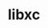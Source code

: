 ---
title: "libxc"
layout: cache
categories: [package, v0.18.1]
meta: {"versions": ["5.1.7"], "compilers": ["gcc@=7.3.1"], "oss": ["amzn2"], "platforms": ["linux"], "targets": ["aarch64", "graviton2", "x86_64_v3", "x86_64_v4"], "stacks": ["aws-ahug", "aws-ahug-aarch64", "root"], "num_specs": 4, "num_specs_by_stack": {"aws-ahug": 2, "root": 4, "aws-ahug-aarch64": 2}}
spec_details: [{"hash": "jkmhu3uaakuduwnzs5nmuzphvklrfplc", "compiler": "gcc@=7.3.1", "versions": ["5.1.7"], "os": "amzn2", "platform": "linux", "target": "x86_64_v4", "variants": ["~cuda", "+shared"], "stacks": ["aws-ahug", "root"], "size": "-", "tarball": "https://binaries.spack.io/releases/v0.18.1/build_cache/linux-amzn2-x86_64_v4/gcc-7.3.1/libxc-5.1.7/linux-amzn2-x86_64_v4-gcc-7.3.1-libxc-5.1.7-jkmhu3uaakuduwnzs5nmuzphvklrfplc.spack"}, {"hash": "yyumpj5oq3bociltti7e6nfv4qe5mceh", "compiler": "gcc@=7.3.1", "versions": ["5.1.7"], "os": "amzn2", "platform": "linux", "target": "graviton2", "variants": ["~cuda", "+shared"], "stacks": ["aws-ahug-aarch64", "root"], "size": "-", "tarball": "https://binaries.spack.io/releases/v0.18.1/build_cache/linux-amzn2-graviton2/gcc-7.3.1/libxc-5.1.7/linux-amzn2-graviton2-gcc-7.3.1-libxc-5.1.7-yyumpj5oq3bociltti7e6nfv4qe5mceh.spack"}, {"hash": "khpsv2quawranq2o7eayd3mkjqsv7oqf", "compiler": "gcc@=7.3.1", "versions": ["5.1.7"], "os": "amzn2", "platform": "linux", "target": "aarch64", "variants": ["~cuda", "+shared"], "stacks": ["aws-ahug-aarch64", "root"], "size": "-", "tarball": "https://binaries.spack.io/releases/v0.18.1/build_cache/linux-amzn2-aarch64/gcc-7.3.1/libxc-5.1.7/linux-amzn2-aarch64-gcc-7.3.1-libxc-5.1.7-khpsv2quawranq2o7eayd3mkjqsv7oqf.spack"}, {"hash": "7w4b3tsqgzfl637xnsb4evzrb6aydbzo", "compiler": "gcc@=7.3.1", "versions": ["5.1.7"], "os": "amzn2", "platform": "linux", "target": "x86_64_v3", "variants": ["~cuda", "+shared"], "stacks": ["aws-ahug", "root"], "size": "-", "tarball": "https://binaries.spack.io/releases/v0.18.1/build_cache/linux-amzn2-x86_64_v3/gcc-7.3.1/libxc-5.1.7/linux-amzn2-x86_64_v3-gcc-7.3.1-libxc-5.1.7-7w4b3tsqgzfl637xnsb4evzrb6aydbzo.spack"}]
---